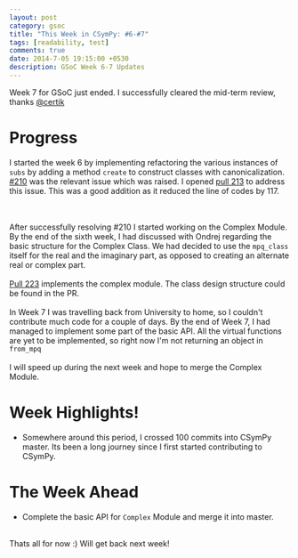 ```yaml
---
layout: post
category: gsoc
title: "This Week in CSymPy: #6-#7"
tags: [readability, test]
comments: true
date: 2014-7-05 19:15:00 +0530
description: GSoC Week 6-7 Updates
---
```


Week 7 for GSoC just ended. I successfully cleared the mid-term review, thanks [@certik](https://github.com/certik)

Progress
========

I started the week 6 by implementing refactoring the various instances of `subs` by adding a method `create` to construct classes with canonicalization. [#210](https://github.com/sympy/csympy/issues/210) was the relevant issue which was raised. I opened [pull 213](https://github.com/sympy/csympy/pull/213) to address this issue. This was a good addition as it reduced the line of codes by 117.

<br/><br/>
After successfully resolving #210 I started working on the Complex Module. By the end of the sixth week, I had discussed with Ondrej regarding the basic structure for the Complex Class. We had decided to use the `mpq_class` itself for the real and the imaginary part, as opposed to creating an alternate real or complex part.
<br/><br/>
[Pull 223](https://github.com/sympy/csympy/pull/223) implements the complex module. The class design structure could be found in the PR. 
<br/><br/>
In Week 7 I was travelling back from University to home, so I couldn't contribute much code for a couple of days.
By the end of Week 7, I had managed to implement some part of the basic API.
All the virtual functions are yet to be implemented, so right now I'm not returning an object in `from_mpq`
<br/><br/>
I will speed up during the next week and hope to merge the Complex Module.


Week Highlights!
================

* Somewhere around this period, I crossed 100 commits into CSymPy master. Its been a long journey since I first started contributing to CSymPy.

The Week Ahead
==============
* Complete the basic API for `Complex` Module and merge it into master.

<br/>
Thats all for now :) Will get back next week!
